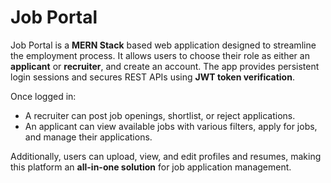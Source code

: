 # Job Portal

Job Portal is a **MERN Stack** based web application designed to streamline the employment process. It allows users to choose their role as either an **applicant** or **recruiter**, and create an account. The app provides persistent login sessions and secures REST APIs using **JWT token verification**.

Once logged in:
- A recruiter can post job openings, shortlist, or reject applications.
- An applicant can view available jobs with various filters, apply for jobs, and manage their applications.

Additionally, users can upload, view, and edit profiles and resumes, making this platform an **all-in-one solution** for job application management.
